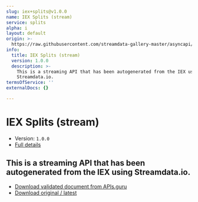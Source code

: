 ```yaml
---
slug: iex+splits@v1.0.0
name: IEX Splits (stream)
service: splits
alpha: i
layout: default
origin: >-
  https://raw.githubusercontent.com/streamdata-gallery-master/asyncapi/master/_listings/iex/iex-splits-stream-async.md
info:
  title: IEX Splits (stream)
  version: 1.0.0
  description: >-
    This is a streaming API that has been autogenerated from the IEX using
    Streamdata.io.
termsOfService: ''
externalDocs: {}

---
```

# IEX Splits (stream)

* Version: `1.0.0`
* [Full details](../html/iex+splits@v1.0.0.html)



## This is a streaming API that has been autogenerated from the IEX using Streamdata.io.



* [Download validated document from APIs.guru](https://raw.githubusercontent.com/APIs-guru/asyncapi-directory/master/docs/APIs/iex%2Bsplits%40v1.0.0.yaml)
* [Download original / latest](https://raw.githubusercontent.com/streamdata-gallery-master/asyncapi/master/_listings/iex/iex-splits-stream-async.md)

<script type="application/ld+json">
{
  "@context": "http://schema.org/",
  "@type": "WebAPI",
  "description": "This is a streaming API that has been autogenerated from the IEX using Streamdata.io.",
  "documentation": "",

  "name": "IEX Splits (stream)"
}
</script>
